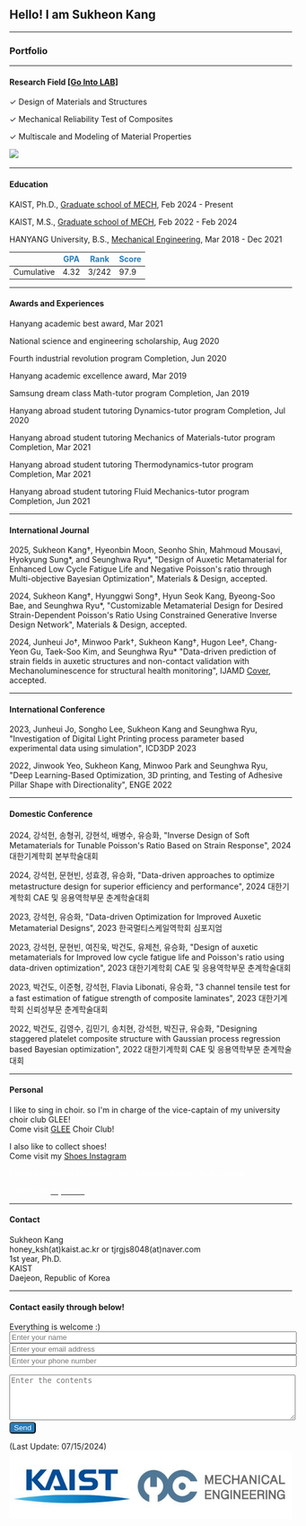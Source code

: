 ## Hello! I am Sukheon Kang

---

### Portfolio

---

#### Research Field [[Go Into LAB]](https://sites.google.com/site/seunghwalab/)

✓ Design of Materials and Structures

✓ Mechanical Reliability Test of Composites

✓ Multiscale and Modeling of Material Properties

<img class="contain" src="images/SKANG.gif"/>


---

#### Education
KAIST, Ph.D., [Graduate school of MECH](https://me.kaist.ac.kr/main/main.html), Feb 2024 - Present

KAIST, M.S., [Graduate school of MECH](https://me.kaist.ac.kr/main/main.html), Feb 2022 - Feb 2024

HANYANG University, B.S., [Mechanical Engineering](http://me.hanyang.ac.kr/), Mar 2018 - Dec 2021

||<span style="color:rgb(38, 124, 185)">GPA</span>|<span style="color:rgb(38, 124, 185)">Rank</span>|<span style="color:rgb(38, 124, 185)">Score</span>|
|----|----|----|----|
|Cumulative|4.32|3/242|97.9|

---

#### Awards and Experiences
Hanyang academic best award, Mar 2021

National science and engineering scholarship, Aug 2020

Fourth industrial revolution program Completion, Jun 2020

Hanyang academic excellence award, Mar 2019

Samsung dream class Math-tutor program Completion, Jan 2019

Hanyang abroad student tutoring Dynamics-tutor program Completion, Jul 2020

Hanyang abroad student tutoring Mechanics of Materials-tutor program Completion, Mar 2021

Hanyang abroad student tutoring Thermodynamics-tutor program Completion, Mar 2021

Hanyang abroad student tutoring Fluid Mechanics-tutor program Completion, Jun 2021 

---

#### International Journal
 2025, Sukheon Kang†, Hyeonbin Moon, Seonho Shin, Mahmoud Mousavi, Hyokyung Sung*, and Seunghwa Ryu*, "Design of Auxetic Metamaterial for Enhanced Low Cycle Fatigue Life and Negative Poisson's ratio through Multi-objective Bayesian Optimization", Materials & Design, accepted.

 2024, Sukheon Kang†, Hyunggwi Song†, Hyun Seok Kang, Byeong-Soo Bae, and Seunghwa Ryu*, "Customizable Metamaterial Design for Desired Strain-Dependent Poisson's Ratio Using Constrained Generative Inverse Design Network", Materials & Design, accepted.

2024, Junheui Jo†, Minwoo Park†, Sukheon Kang†, Hugon Lee†, Chang-Yeon Gu, Taek-Soo Kim, and Seunghwa Ryu* "Data-driven prediction of strain fields in auxetic structures and non-contact validation with Mechanoluminescence for structural health monitoring", IJAMD [Cover](https://article.accscience.com/uploads/file/20241011/9a82218d808e1354b9bd0f1331947820.jpg), accepted.

---

#### International Conference
2023, Junheui Jo, Songho Lee, Sukheon Kang and Seunghwa Ryu, "Investigation of Digital Light Printing process parameter based experimental data using simulation", ICD3DP 2023

2022, Jinwook Yeo, Sukheon Kang, Minwoo Park and Seunghwa Ryu, "Deep Learning-Based Optimization, 3D printing, and Testing of Adhesive Pillar Shape with Directionality", ENGE 2022

---

#### Domestic Conference
2024, 강석헌, 송형귀, 강현석, 배병수, 유승화, "Inverse Design of Soft Metamaterials for Tunable Poisson's Ratio Based on Strain Response", 2024 대한기계학회 본부학술대회

2024, 강석헌, 문현빈, 성효경, 유승화, "Data-driven approaches to optimize metastructure design for superior efficiency and performance", 2024 대한기계학회 CAE 및 응용역학부문 춘계학술대회

2023, 강석헌, 유승화, "Data-driven Optimization for Improved Auxetic Metamaterial Designs", 2023 한국멀티스케일역학회 심포지엄

2023, 강석헌, 문현빈, 여진욱, 박건도, 유제천, 유승화, "Design of auxetic metamaterials for Improved low cycle fatigue life and Poisson's ratio using data-driven optimization", 2023 대한기계학회 CAE 및 응용역학부문 춘계학술대회

2023, 박건도, 이준형, 강석헌, Flavia Libonati, 유승화, "3 channel tensile test for a fast estimation of fatigue strength of composite laminates", 2023 대한기계학회 신뢰성부문 춘계학술대회

2022, 박건도, 김영수, 김민기, 송치현, 강석헌, 박진규, 유승화, "Designing staggered platelet composite structure with Gaussian process regression based Bayesian optimization", 2022 대한기계학회 CAE 및 응용역학부문 춘계학술대회

---

#### Personal
I like to sing in choir. so I'm in charge of the vice-captain of my university choir club GLEE!
<br>
Come visit [GLEE](https://www.youtube.com/channel/UCd3RBgdgh2xeIMHPRJBOFDw) Choir Club!

I also like to collect shoes!
<br>
Come visit my [Shoes Instagram](https://www.instagram.com/honey__ksh/)

<font color="white">I have a girlfriend Minyoung. She is the most lovely in the world!  </font>  

<font color="white">Come visit <a href="https://instagram.com/minong_e_da/"><font color="white">My LOVE</font></a></font>

---

#### Contact
Sukheon Kang
<br>
honey_ksh(at)kaist.ac.kr or tjrgjs8048(at)naver.com
<br>
1st year, Ph.D.
<br>
KAIST
<br>
Daejeon, Republic of Korea

---

#### Contact easily through below!
Everything is welcome :)
<br>
<input type="text" name="name" placeholder="Enter your name" style="width:100%">
<br>
<input type="text" name="email" placeholder="Enter your email address" style="width:100%">
<br>
<input type="text" name="phone" placeholder="Enter your phone number" style="width:100%">
<br>
<textarea name="message" rows="5" placeholder="Enter the contents" style="width:100%"></textarea>
<br>
<input type="button" name="submit" value="Send" style= "color:white; background:rgb(38, 124, 185); border-radius:5px"/>


<script type="text/javascript"
        src="https://cdn.jsdelivr.net/npm/emailjs-com@2/dist/email.min.js">
</script>

<script type="text/javascript">
	import{ init } from 'emailjs-com';
    init("user_W8k3o3ocIJ3fuVK8YTRFe");
	$(document).ready(function() {
		emailjs.init("user_W8k3o3ocIJ3fuVK8YTRFe");		
        
    $('input[name=submit]').click(function(){       	 
          
        var templateParams = {	
             name: $('input[name=name]').val(),
            phone: $('input[name=phone]').val(), 
            email : $('input[name=email]').val(),
            message : $('textarea[name=message]').val()
           				};
                    
                	
         emailjs.send('service_sr7iwuc', 'template_0r0a8mh', templateParams)
         	.then(function(response) {
         	  console.log('SUCCESS!', response.status, response.text);
         	}, function(error) {
         	       console.log('FAILED...', error);
         	});

         	       


        });
        
	  })();
    

	</script>
(Last Update: 07/15/2024)
<img src="images/logo.gif"/>
